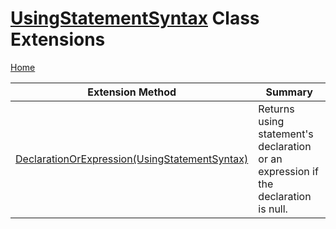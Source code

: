 # [UsingStatementSyntax](https://docs.microsoft.com/en-us/dotnet/api/microsoft.codeanalysis.csharp.syntax.usingstatementsyntax) Class Extensions <a name="_Top"></a>

[Home](../../../../../README.md)

| Extension Method | Summary |
| ---------------- | ------- |
| [DeclarationOrExpression(UsingStatementSyntax)](../../../../../Roslynator/CSharp/SyntaxExtensions/DeclarationOrExpression/README.md#_Top) | Returns using statement's declaration or an expression if the declaration is null\. |

